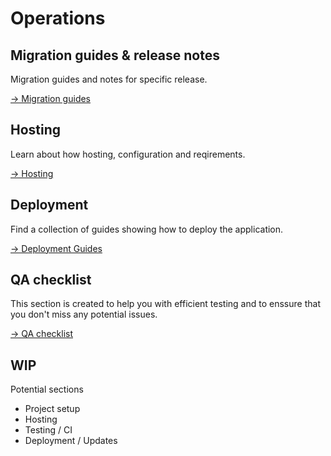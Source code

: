 # Operations

## Migration guides & release notes

Migration guides and notes for specific release.

[→ Migration guides](./migrations/)

## Hosting

Learn about how hosting, configuration and reqirements.

[→ Hosting](./hosting/)

## Deployment

Find a collection of guides showing how to deploy the application.

[→ Deployment Guides](./deployment/)

## QA checklist

This section is created to help you with efficient testing and to enssure that you don't miss any potential issues.

[→ QA checklist](./qachecklist/)

## WIP

Potential sections

- Project setup
- Hosting
- Testing / CI
- Deployment / Updates

